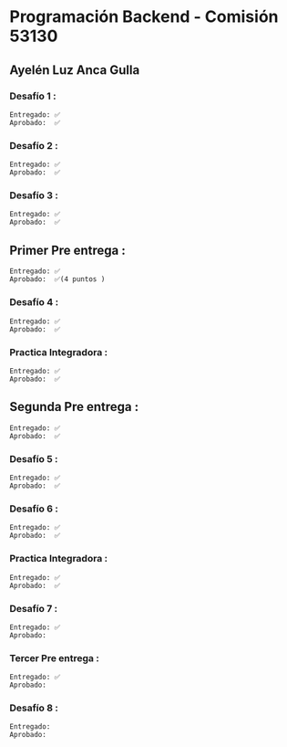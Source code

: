 # Programación Backend - Comisión 53130
## Ayelén Luz Anca Gulla
### Desafío 1 : 
    Entregado: ✅
    Aprobado:  ✅

### Desafío 2 : 
    Entregado: ✅
    Aprobado:  ✅

### Desafío 3 : 
    Entregado: ✅
    Aprobado:  ✅

## Primer Pre entrega : 
    Entregado: ✅
    Aprobado:  ✅(4 puntos )

### Desafío 4 : 
    Entregado: ✅
    Aprobado:  ✅

###  Practica Integradora : 
    Entregado: ✅
    Aprobado:  ✅

## Segunda Pre entrega : 
    Entregado: ✅
    Aprobado:  ✅

### Desafío 5 : 
    Entregado: ✅
    Aprobado:  ✅

### Desafío 6 : 
    Entregado: ✅
    Aprobado:  ✅

###  Practica Integradora : 
    Entregado: ✅
    Aprobado:  ✅

### Desafío 7 : 
    Entregado: ✅
    Aprobado:  

### Tercer Pre entrega : 
    Entregado: ✅
    Aprobado:  

### Desafío 8 : 
    Entregado: 
    Aprobado:  